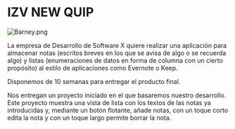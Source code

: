 # IZV NEW QUIP #
![Barney.png](https://bitbucket.org/repo/rqoKB5/images/3810818-Barney.png)

La empresa de Desarrollo de Software X quiere realizar una aplicación para almacenar notas (escritos breves en los que se avisa de algo o se recuerda algo) y listas (enumeraciones de datos en forma de columna con un cierto propósito) al estilo de aplicaciones como Evernote o Keep.

Disponemos de 10 semanas para entregar el producto final.

Nos entregan un proyecto iniciado en el que basaremos nuestro desarrollo. Este proyecto muestra una vista de lista con los textos de las notas ya introducidas y, mediante un botón flotante, añade notas, con un toque corto edita la nota y con un toque largo permite borrar la nota.